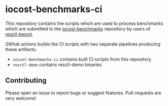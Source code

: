 # iocost-benchmarks-ci

This repository contains the scripts which are used to process benchmarks
which are submitted to the [iocost-benchmarks](https://github.com/iocost-benchmark/iocost-benchmarks/)
repository by users of [resctl-bench](https://github.com/facebookexperimental/resctl-demo).

GitHub actions builds the CI scripts with two separate pipelines producing these
artifacts:
 - `iocost-benchmarks-ci` contains built CI scripts from this repository
 - `resctl-demo` contains resctl-demo binaries


## Contributing

Please open an issue to report bugs or suggest features. Pull-requests are very
welcome!
